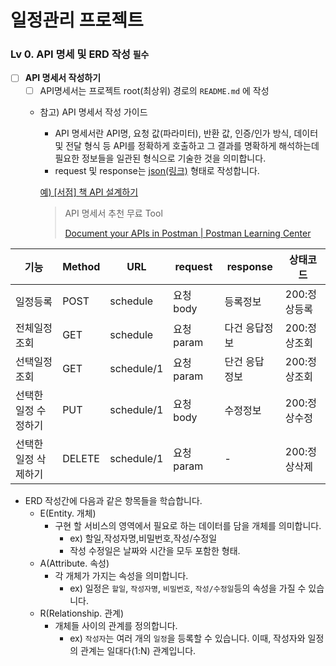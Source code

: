 # 일정관리 프로젝트

### Lv 0. API 명세 및 ERD 작성   `필수`

- [ ]  **API 명세서 작성하기**
    - [ ]  API명세서는 프로젝트 root(최상위) 경로의 `README.md` 에 작성
    - 참고) API 명세서 작성 가이드
        - API 명세서란 API명, 요청 값(파라미터), 반환 값, 인증/인가 방식, 데이터 및 전달 형식 등 API를 정확하게 호출하고 그 결과를 명확하게 해석하는데 필요한 정보들을 일관된 형식으로 기술한 것을 의미합니다.
        - request 및 response는 [json(링크)](https://namu.wiki/w/JSON) 형태로 작성합니다.
        
        [예) [서점] 책 API 설계하기](https://www.notion.so/1832dc3ef5148117b04eff90ef7264e7?pvs=21)
        
        > API 명세서 추천 무료 Tool
        > 
        > 
        > [Document your APIs in Postman | Postman Learning Center](https://learning.postman.com/docs/publishing-your-api/api-documentation-overview/)
        >
|  기능                |Method |URL        |request |response|상태코드|
|------                 |-------|-----      |------- |------- |-------  |
| 일정등록              |POST   |schedule   |요청body|등록정보|200:정상등록|
| 전체일정 조회         |GET    |schedule   |요청param|다건 응답정보|200:정상조회|
| 선택일정조회          |GET    |schedule/1 |요청param|단건 응답 정보|200:정상조회|
| 선택한 일정 수정하기  |PUT    |schedule/1 |요청body|수정정보|200:정상수정|
| 선택한 일정 삭제하기  |DELETE |schedule/1 |요청param|-|200:정상삭제|


        
        
  - ERD 작성간에 다음과 같은 항목들을 학습합니다.
    - E(Entity. 개체)
        - 구현 할 서비스의 영역에서 필요로 하는 데이터를 담을 개체를 의미합니다.
            - ex) 할일,작성자명,비밀번호,작성/수정일
            - 작성 수정일은 날짜와 시간을 모두 포함한 형태.
    - A(Attribute. 속성)
        - 각 개체가 가지는 속성을 의미합니다.
            - ex) 일정은 `할일`, `작성자명`, `비밀번호`, `작성/수정일`등의 속성을 가질 수 있습니다.
    - R(Relationship. 관계)
        - 개체들 사이의 관계를 정의합니다.
            - ex) `작성자`는 여러 개의 `일정`을 등록할 수 있습니다. 이때, 작성자와 일정의 관계는 일대다(1:N) 관계입니다.      
